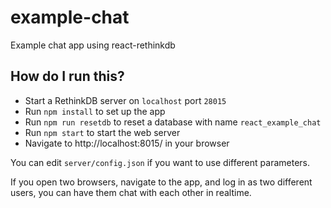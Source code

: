 # example-chat

Example chat app using react-rethinkdb

## How do I run this?

* Start a RethinkDB server on `localhost` port `28015`
* Run `npm install` to set up the app
* Run `npm run resetdb` to reset a database with name `react_example_chat`
* Run `npm start` to start the web server
* Navigate to http://localhost:8015/ in your browser

You can edit `server/config.json` if you want to use different parameters.

If you open two browsers, navigate to the app, and log in as two different
users, you can have them chat with each other in realtime.
